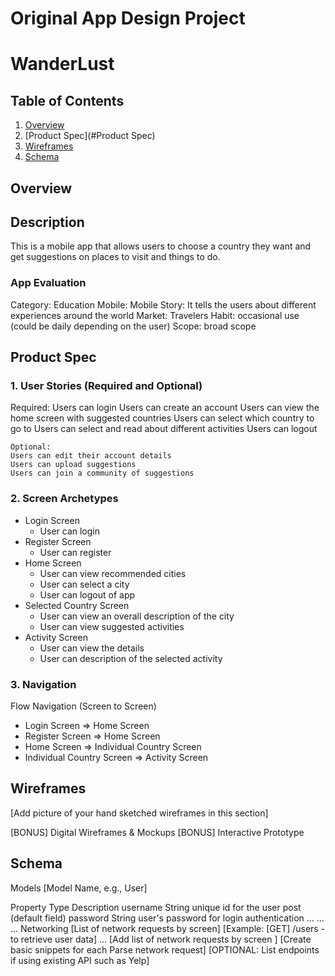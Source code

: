 # Original App Design Project

# WanderLust

## Table of Contents
1. [Overview](#Overview)
2. [Product Spec](#Product Spec)
3. [Wireframes](#Wireframes)
5. [Schema](#Schema)

## Overview

## Description
This is a mobile app that allows users to choose a country they want and get suggestions on places to visit and things to do.

### App Evaluation

Category: Education
Mobile: Mobile
Story: It tells the users about different experiences around the world
Market: Travelers
Habit: occasional use (could be daily depending on the user)
Scope: broad scope

## Product Spec
### 1. User Stories (Required and Optional)
Required:
Users can login 
Users can create an account
Users can view the home screen with suggested countries
Users can select which country to go to
Users can select and read about different activities
Users can logout

    Optional:
    Users can edit their account details
    Users can upload suggestions
    Users can join a community of suggestions

### 2. Screen Archetypes
* Login Screen
    * User can login
* Register Screen
    * User can register
* Home Screen
    * User can view recommended cities
    * User can select a city
    * User can logout of app
* Selected Country Screen
    * User can view an overall description of the city
    * User can view suggested activities
* Activity Screen
    * User can view the details
    * User can description of the selected activity


### 3. Navigation
Flow Navigation (Screen to Screen)
* Login Screen
=> Home Screen
* Register Screen
=> Home Screen
* Home Screen
=> Individual Country Screen
* Individual Country Screen
=> Activity Screen


## Wireframes
[Add picture of your hand sketched wireframes in this section]

[BONUS] Digital Wireframes & Mockups
[BONUS] Interactive Prototype
## Schema
Models
[Model Name, e.g., User]

Property	Type	Description
username	String	unique id for the user post (default field)
password	String	user's password for login authentication
...	...	...
Networking
[List of network requests by screen]
[Example: [GET] /users - to retrieve user data]
...
[Add list of network requests by screen ]
[Create basic snippets for each Parse network request]
[OPTIONAL: List endpoints if using existing API such as Yelp]
